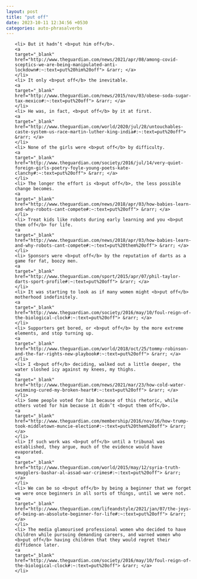 ```yaml
---
layout: post
title: "put off"
date: 2023-10-11 12:34:56 +0530
categories: auto-phrasalverbs
---
```

<ol>

    <li> But it hadn’t <b>put him off</b>.
    <a 
    target="_blank" 
    href="http://www.theguardian.com/news/2021/apr/08/among-covid-sceptics-we-are-being-manipulated-anti-lockdown#:~:text=put%20him%20off"> &rarr; </a>
    </li>
    <li> It only <b>put off</b> the inevitable.
    <a 
    target="_blank" 
    href="http://www.theguardian.com/news/2015/nov/03/obese-soda-sugar-tax-mexico#:~:text=put%20off"> &rarr; </a>
    </li>
    <li> He was, in fact, <b>put off</b> by it at first.
    <a 
    target="_blank" 
    href="http://www.theguardian.com/world/2020/jul/28/untouchables-caste-system-us-race-martin-luther-king-india#:~:text=put%20off"> &rarr; </a>
    </li>
    <li> None of the girls were <b>put off</b> by difficulty.
    <a 
    target="_blank" 
    href="http://www.theguardian.com/society/2016/jul/14/very-quiet-foreign-girls-poetry-foyle-young-poets-kate-clanchy#:~:text=put%20off"> &rarr; </a>
    </li>
    <li> The longer the effort is <b>put off</b>, the less possible change becomes.
    <a 
    target="_blank" 
    href="http://www.theguardian.com/news/2018/apr/03/how-babies-learn-and-why-robots-cant-compete#:~:text=put%20off"> &rarr; </a>
    </li>
    <li> Treat kids like robots during early learning and you <b>put them off</b> for life.
    <a 
    target="_blank" 
    href="http://www.theguardian.com/news/2018/apr/03/how-babies-learn-and-why-robots-cant-compete#:~:text=put%20them%20off"> &rarr; </a>
    </li>
    <li> Sponsors were <b>put off</b> by the reputation of darts as a game for fat, boozy men.
    <a 
    target="_blank" 
    href="http://www.theguardian.com/sport/2015/apr/07/phil-taylor-darts-sport-profile#:~:text=put%20off"> &rarr; </a>
    </li>
    <li> It was starting to look as if many women might <b>put off</b> motherhood indefinitely.
    <a 
    target="_blank" 
    href="http://www.theguardian.com/society/2016/may/10/foul-reign-of-the-biological-clock#:~:text=put%20off"> &rarr; </a>
    </li>
    <li> Supporters get bored, or <b>put off</b> by the more extreme elements, and stop turning up.
    <a 
    target="_blank" 
    href="http://www.theguardian.com/world/2018/oct/25/tommy-robinson-and-the-far-rights-new-playbook#:~:text=put%20off"> &rarr; </a>
    </li>
    <li> I <b>put off</b> deciding, walked out a little deeper, the water sloshed icy against my knees, my thighs.
    <a 
    target="_blank" 
    href="http://www.theguardian.com/news/2021/mar/23/how-cold-water-swimming-cured-my-broken-heart#:~:text=put%20off"> &rarr; </a>
    </li>
    <li> Some people voted for him because of this rhetoric, while others voted for him because it didn’t <b>put them off</b>.
    <a 
    target="_blank" 
    href="http://www.theguardian.com/membership/2016/nov/16/how-trump-took-middletown-muncie-election#:~:text=put%20them%20off"> &rarr; </a>
    </li>
    <li> If such work was <b>put off</b> until a tribunal was established, they argue, much of the evidence would have evaporated.
    <a 
    target="_blank" 
    href="http://www.theguardian.com/world/2015/may/12/syria-truth-smugglers-bashar-al-assad-war-crimes#:~:text=put%20off"> &rarr; </a>
    </li>
    <li> We can be so <b>put off</b> by being a beginner that we forget we were once beginners in all sorts of things, until we were not.
    <a 
    target="_blank" 
    href="http://www.theguardian.com/lifeandstyle/2021/jan/07/the-joys-of-being-an-absolute-beginner-for-life#:~:text=put%20off"> &rarr; </a>
    </li>
    <li> The media glamourised professional women who decided to have children while pursuing demanding careers, and warned women who <b>put off</b> having children that they would regret their diffidence later.
    <a 
    target="_blank" 
    href="http://www.theguardian.com/society/2016/may/10/foul-reign-of-the-biological-clock#:~:text=put%20off"> &rarr; </a>
    </li>
